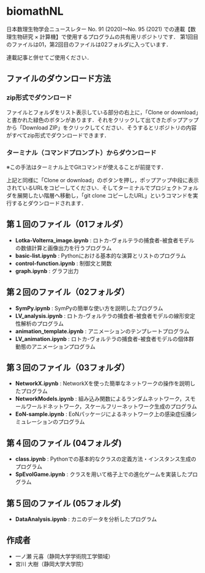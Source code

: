 # biomathNL
日本数理生物学会ニュースレター No. 91 (2020)～No. 95 (2021) での連載【数理生物研究 × 計算機】で使用するプログラムの共有用リポジトリです．
第1回目のファイルは01，第2回目のファイルは02フォルダに入っています．

連載記事と併せてご使用ください．


## ファイルのダウンロード方法
### zip形式でダウンロード
ファイルとフォルダをリスト表示している部分の右上に，「Clone or download」と書かれた緑色のボタンがあります．それをクリックして出てきたポップアップから「Download ZIP」をクリックしてください．そうするとリポジトリの内容がすべてzip形式でダウンロードできます．

### ターミナル（コマンドプロンプト）からダウンロード
※この手法はターミナル上でGitコマンドが使えることが前提です．

上記と同様に「Clone or download」のボタンを押し，ポップアップ中段に表示されているURLをコピーしてください．そしてターミナルでプロジェクトフォルダを展開したい階層へ移動し，「git clone コピーしたURL」というコマンドを実行するとダウンロードされます．


## 第１回のファイル（01フォルダ）
* __Lotka-Volterra_image.ipynb__ :   ロトカ-ヴォルテラの捕食者-被食者モデルの数値計算と画像出力を行うプログラム
* __basic-list.ipynb__ : Pythonにおける基本的な演算とリストのプログラム
* __control-function.ipynb__ : 制御文と関数
* __graph.ipynb__ : グラフ出力

## 第２回のファイル（02フォルダ）
* __SymPy.ipynb__ :   SymPyの簡単な使い方を説明したプログラム
* __LV_analysis.ipynb__ : ロトカ-ヴォルテラの捕食者-被食者モデルの線形安定性解析のプログラム
* __animation_template.ipynb__ : アニメーションのテンプレートプログラム
* __LV_animation.ipynb__ : ロトカ-ヴォルテラの捕食者-被食者モデルの個体群動態のアニメーションプログラム

## 第３回のファイル（03フォルダ）
* __NetworkX.ipynb__ :   NetworkXを使った簡単なネットワークの操作を説明したプログラム
* __NetworkModels.ipynb__ : 組み込み関数によるランダムネットワーク，スモールワールドネットワーク，スケールフリーネットワーク生成のプログラム
* __EoN-sample.ipynb__ : EoNパッケージによるネットワーク上の感染症伝播シミュレーションのプログラム

## 第４回のファイル (04フォルダ)
* __class.ipynb__ : Pythonでの基本的なクラスの定義方法・インスタンス生成のプログラム
* __SpEvolGame.ipynb__ : クラスを用いて格子上での進化ゲームを実装したプログラム

## 第５回のファイル (05フォルダ)
* __DataAnalysis.ipynb__ : カニのデータを分析したプログラム

## 作成者
 
* 一ノ瀬 元喜（静岡大学学術院工学領域）
* 宮川 大樹（静岡大学大学院）
